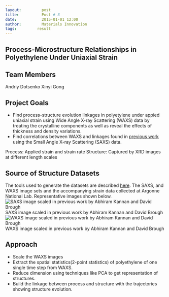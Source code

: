 ```yaml
---
layout:     	post 
title:      	Post # 3
date:       	2015-01-01 12:00
author:     	Materials Innovation
tags:         result
---
```


Process-Microstructure Relationships in Polyethylene Under Uniaxial Strain
------------------------------------------------------------------------

Team Members
------------

Andriy Dotsenko
Xinyi Gong

Project Goals
-------------

 - Find process-structure evolution linkages in polyetylene under appied uniaxial strain using Wide Angle X-ray Scattering (WAXS) data by treating the crystalline components as well as reveal the effects of thickness and density variations.
 - Find correlations between WAXS and linkages found in [previous work](http://phelpsforpresident.github.io/MIC-XRD-Polymer/about/) using the Small Angle X-ray Scattering (SAXS) data.

Process: Applied strain and strain rate
Structure: Captured by XRD images at different length scales

Source of Structure Datasets
----------------------------
The tools used to generate the datasets are described [here](http://pubs.acs.org/doi/abs/10.1021/ma020771i).  The SAXS, and WAXS image sets and the accompanying strain data collected at Argonne National Lab. Representative images shown below.
![SAXS image scaled in previous work by Abhiram Kannan and David Brough](https://www.flickr.com/photos/73249669@N02/15083260160)
SAXS image scaled in previous work by Abhiram Kannan and David Brough
![WAXS image scaled in previous work by Abhiram Kannan and David Brough](https://www.flickr.com/photos/73249669@N02/15083269989)
WAXS image scaled in previous work by Abhiram Kannan and David Brough

Approach
------------------------------

 - Scale the WAXS images
 - Extract the spatial statistics(2-point statistics) of polyethylene of
   one single time step from WAXS.
 - Reduce dimension using techniques like PCA to get representation of structures.
 - Build the linkage between process and structure with the trajectories showing structure evolution.